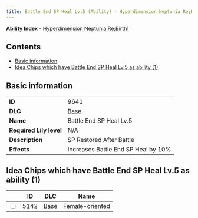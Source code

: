 ```yaml
---
title: Battle End SP Heal Lv.5 (Ability) - Hyperdimension Neptunia Re;Birth1
---
```


[**Ability Index**](/neptunia/rb1/ability/index.html) - [Hyperdimension Neptunia Re;Birth1](/neptunia/rb1)

## Contents

- [Basic information](#basic-information)
- [Idea Chips which have Battle End SP Heal Lv.5 as ability (1)](#idea-chips-which-have-battle-end-sp-heal-lv5-as-ability-1)

## Basic information

|   |   |
| -- | -- |
| **ID** | 9641 |
| **DLC** | [Base](/neptunia/rb1/dlc/1-base.html) |
| **Name** | Battle End SP Heal Lv.5 |
| **Required Lily level** | N/A |
| **Description** | SP Restored After Battle |
| **Effects** | Increases Battle End SP Heal by 10% |


## Idea Chips which have Battle End SP Heal Lv.5 as ability (1)

|    | ID | DLC | Name |
| -- | -- | --- | ---- |
| <input type="checkbox" id="rb1-item-1-5142" class="trackbox" /> | 5142 | [Base](/neptunia/rb1/dlc/1-base.html) | [Female-oriented](/neptunia/rb1/item/1-5142-female-oriented.html) |

